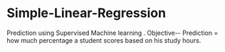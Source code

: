 # Simple-Linear-Regression
Prediction using Supervised Machine learning . Objective-- Prediction = how much percentage a student scores based on his study hours.
